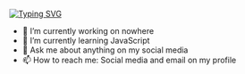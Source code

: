  [![Typing SVG](https://readme-typing-svg.demolab.com?font=Fira+Code&weight=600&size=50&pause=1000&color=F70000&center=true&vCenter=true&random=false&width=1003&height=350&lines=Daniel+Mascarilla+Del+Olmo;Computer+System+Administrator)](https://git.io/typing-svg) 
 
- 🔭 I’m currently working on nowhere
- 🌱 I’m currently learning JavaScript
- 💬 Ask me about anything on my social media
- 📫 How to reach me: Social media and email on my profile
